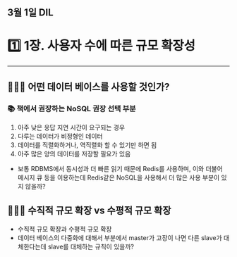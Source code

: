 ## 3월 1일 DIL

# 1️⃣ 1장. 사용자 수에 따른 규모 확장성

---

## 🧑🏻‍🏫 어떤 데이터 베이스를 사용할 것인가?

### 📚 책에서 권장하는 NoSQL 권장 선택 부분

1. 아주 낮은 응답 지연 시간이 요구되는 경우
2. 다루는 데이터가 비정형인 데이터
3. 데이터를 직렬화하거나, 역직렬화 할 수 있기만 하면 됨
4. 아주 많은 양의 데이터를 저장할 필요가 있음

- 보통 RDBMS에서 동시성과 더 빠른 읽기 때문에 Redis를 사용하며, 이와 더불어 메시지 큐 등을 이용하는데
  Redis같은 NoSQL을 사용해서 더 많은 사용 부분이 있지 않을까? 

## 🧑🏻‍🏫 수직적 규모 확장 vs 수평적 규모 확장
- 수직적 규모 확장과 수평적 규모 확장
- 데이터 베이스의 다중화에 대해서 부분에서 master가 고장이 나면 다른 slave가 대체한다는데 slave를 대체하는 규칙이 있을까?
